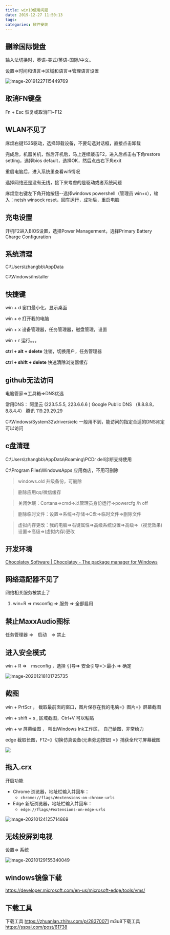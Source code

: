 ```yaml
---
title: win10使用问题
date: 2019-12-27 11:50:13
tags:
categories: 软件安装
---
```




## 删除国际键盘

输入法切换时，英语-美式/英语-国际/中文。

设置=>时间和语言=>区域和语言=>管理语言设置

![image-20191227115449769](win10使用问题/image-20191227115449769.png)



## 取消FN键盘

Fn + Esc 恢复或取消F1~F12



## WLAN不见了

麻烦右键1535驱动，选择卸载设备，不要勾选对话框，直接点击卸载

完成后，机器关机，然后开机后，马上连续敲击F2，进入后点击右下角restore setting，选择bios default，选择OK，然后点击右下角exit

重启电脑后，进入系统里查看wifi情况

选择网络还是没有无线，接下来考虑的是驱动或者系统问题

麻烦您右键左下角开始按钮--选择windows powershell（管理员 win+x），输入：netsh winsock  reset，回车运行，成功后，重启电脑



## 充电设置

开机F2进入BIOS设置，选择Power Managerment，选择Primary Battery Charge Configuration



## 系统清理

C:\Users\zhangbb\AppData

C:\Windows\Installer



## 快捷键

win + d  窗口最小化，显示桌面

win + e 打开我的电脑

win + x 设备管理器，任务管理器，磁盘管理，设置

win + r 运行。。。

 **ctrl + alt + delete** 注销，切换用户，任务管理器

 **ctrl + shift + delete** 快速清除浏览器缓存



## github无法访问

电脑管家=>工具箱=>DNS优选

常用DNS：
阿里云 (223.5.5.5,  223.6.6.6 )
Google Public DNS （8.8.8.8， 8.8.4.4） 
腾讯 119.29.29.29

C:\Windows\System32\drivers\etc 一般用不到，能访问的指定合适的DNS肯定可以访问

## c盘清理

C:\Users\zhangbb\AppData\Roaming\PCDr    dell诊断支持使用

C:\Program Files\WindowsApps   应用商店，不用可删除

> windows.old 升级备份，可删除

>  删除应用qq/微信缓存

> 关闭休眠：Cortana=>cmd=>以管理员身份运行=>powercfg /h off 

> 删除临时文件：设置=>系统=>存储=>C盘=>临时文件=>删除文件

> 虚拟内存更改：我的电脑=>右键属性=>高级系统设置=>高级=>（视觉效果)设置=>高级=>(虚拟内存)更改



## 开发环境

[Chocolatey Software | Chocolatey - The package manager for Windows](https://chocolatey.org/)



## 网络适配器不见了

网络相关服务被禁止了

1. win+R => msconfig => 服务 => 全部启用

## 禁止MaxxAudio图标

任务管理器 =>　启动　=>  禁止



## 进入安全模式

win + R =>　msconfig ，选择  引导=> 安全引导=＞最小 => 确定

![image-20201218101725735](win10使用问题/image-20201218101725735.png)



## 截图

win + PrtScr ， 截取最前面的窗口，图片保存在我的电脑=》图片=》屏幕截图

win + shift + s , 区域截图，Ctrl+V 可以粘贴

win + w 屏幕绘图 ， 叫出Windows Ink工作区， 自己绘图，非常给力

edge 截取长图，F12=》切换仿真设备(元素旁边按钮) =》捕获全尺寸屏幕截图

![](win10使用问题/2.png)

## 拖入.crx

开启功能

- Chrome 浏览器，地址栏输入并回车：
  - `chrome://flags/#extensions-on-chrome-urls`
- Edge 新版浏览器，地址栏输入并回车：
  - `edge://flags/#extensions-on-edge-urls`

![image-20210124125714869](win10使用问题/image-20210124125714869.png)





## 无线投屏到电视

设置=> 系统

![image-20210129155340049](win10使用问题/image-20210129155340049.png)



## windows镜像下载

https://developer.microsoft.com/en-us/microsoft-edge/tools/vms/



## 下载工具

下载工具
https://zhuanlan.zhihu.com/p/28370071
m3u8下载工具
https://sspai.com/post/61738